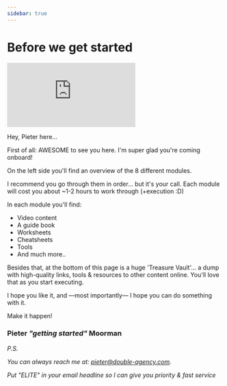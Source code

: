 ```yaml
---
sidebar: true
---
```


# Before we get started

<div class='embed-container'><iframe src='https://player.vimeo.com/video/328834494' frameborder='0' webkitAllowFullScreen mozallowfullscreen allowFullScreen></iframe></div>

Hey, Pieter here... 

First of all: AWESOME to see you here. I'm super glad you're coming onboard!

On the left side you'll find an overview of the 8 different modules.

I recommend you go through them in order... but it's your call. Each module will cost you about ~1-2 hours to work through (+execution :D)

In each module you'll find:

   - Video content
   - A guide book
   - Worksheets
   - Cheatsheets
   - Tools
   - And much more..

Besides that, at the bottom of this page is a huge 'Treasure Vault'... a dump with high-quality links, tools & resources to other content online. You'll love that as you start executing.

I hope you like it, and —most importantly— I hope you can do something with it.

Make it happen!

### Pieter *"getting started"* Moorman

*P.S.*

*You can always reach me at: pieter@double-agency.com.*

*Put "ELITE" in your email headline so I can give you priority & fast service*